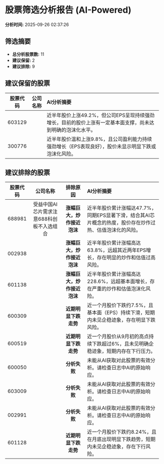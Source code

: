 # 股票筛选分析报告 (AI-Powered)

**分析时间:** 2025-09-26 02:37:26

## 筛选摘要

- **总分析股票数:** 11
- **建议保留:** 2
- **建议排除:** 9

## 建议保留的股票

| 股票代码 | 公司名称 | AI分析摘要 |
|:---:|:---:|:---|
| 603129 |  | 近半年股价上涨49.2%，但公司EPS呈现持续强劲增长，目前的股价上涨有一定基本面支撑，尚未达到明确的泡沫化水平。 |
| 300776 |  | 近半年股价温和上涨9.8%，且公司盈利能力持续强劲增长（EPS表现良好），股价未显示明显下跌或泡沫化风险。 |

## 建议排除的股票

| 股票代码 | 公司名称 | 排除原因 | AI分析摘要 |
|:---:|:---:|:---:|:---|
| 688981 | 受益中国AI芯片需求注意688科创板不入选组合 | **涨幅巨大，炒作接近泡沫** | 近半年股价累计涨幅达47.7%，同期EPS显著下滑，结合其AI芯片概念的热度，股价存在炒作过热、估值泡沫化的风险。 |
| 002938 |  | **涨幅巨大，炒作接近泡沫** | 近半年股价累计涨幅高达63.8%，远超其近两年EPS增长，存在明显的炒作和估值过高风险。 |
| 601138 |  | **涨幅巨大，炒作接近泡沫** | 近半年股价累计涨幅高达228.6%，远超基本面增长，存在严重的炒作和估值泡沫化风险。 |
| 600309 |  | **近期明显下跌走势** | 近一个月股价下跌约7.5%，且基本面（EPS）持续下滑，短期内未见企稳迹象，存在明显下跌风险。 |
| 600519 |  | **近期明显下跌走势** | 近一个月股价从9月初的高点持续下跌超过6%，且未见明确企稳迹象，短期内存在下行压力。 |
| 600050 |  | **分析失败** | 未能从AI获取对此股票的有效分析。请检查日志中AI的原始响应。 |
| 603009 |  | **分析失败** | 未能从AI获取对此股票的有效分析。请检查日志中AI的原始响应。 |
| 002991 |  | **分析失败** | 未能从AI获取对此股票的有效分析。请检查日志中AI的原始响应。 |
| 601128 |  | **近期明显下跌走势** | 近一个月股价下跌约8.24%，且在月底出现明显下跌趋势，短期内未见企稳迹象，存在下行风险。 |
